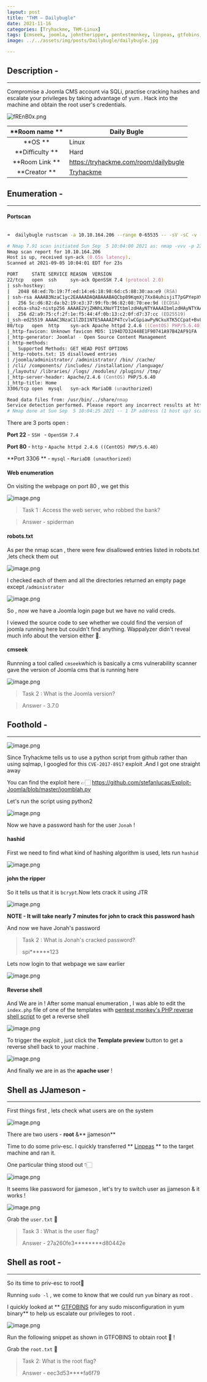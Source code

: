 ```yaml
---
layout: post
title: "THM — Dailybugle"
date: 2021-11-16  
categories: [Tryhackme, THM-Linux]
tags: [cmseek, joomla, johntheripper, pentestmonkey, linpeas, gtfobins, tryhackme]
image: ../../assets/img/posts/Dailybugle/dailybugle.jpg 

---
```


## Description -
_________________________________________

Compromise a Joomla CMS account via SQLi, practise cracking hashes and escalate your privileges by taking advantage of yum .
Hack into the machine and obtain the root user's credentials.

![fREnB0x.png](https://cdn.hashnode.com/res/hashnode/image/upload/v1631264869547/ds-SaXjzj.png)


|  **Room name  ** | Daily Bugle                                    |
|:----------------:|------------------------------------------------|
|   **OS   **      | Linux                                          |
|  **Difficulty ** | Hard                                           |
| **Room Link   ** | https://tryhackme.com/room/dailybugle          |
|  **Creator   **  | [Tryhackme](https://tryhackme.com/p/tryhackme) |


## Enumeration -
__________________________________________

#### Portscan


```zsh

➜  dailybugle rustscan -a 10.10.164.206 --range 0-65535 -- -sV -sC -v -oN dailybugle.nmap

# Nmap 7.91 scan initiated Sun Sep  5 10:04:00 2021 as: nmap -vvv -p 22,80,3306 -sV -sC -v -oN dailybugle.nmap 10.10.164.206
Nmap scan report for 10.10.164.206
Host is up, received syn-ack (0.65s latency).
Scanned at 2021-09-05 10:04:01 EDT for 23s

PORT     STATE SERVICE REASON  VERSION
22/tcp   open  ssh     syn-ack OpenSSH 7.4 (protocol 2.0)
| ssh-hostkey: 
|   2048 68:ed:7b:19:7f:ed:14:e6:18:98:6d:c5:88:30:aa:e9 (RSA)
| ssh-rsa AAAAB3NzaC1yc2EAAAADAQABAAABAQCbp89KqmXj7Xx84uhisjiT7pGPYepXVTr4MnPu1P4fnlWzevm6BjeQgDBnoRVhddsjHhI1k+xdnahjcv6kykfT3mSeljfy+jRc+2ejMB95oK2AGycavgOfF4FLPYtd5J97WqRmu2ZC2sQUvbGMUsrNaKLAVdWRIqO5OO07WIGtr3c2ZsM417TTcTsSh1Cjhx3F+gbgi0BbBAN3sQqySa91AFruPA+m0R9JnDX5rzXmhWwzAM1Y8R72c4XKXRXdQT9szyyEiEwaXyT0p6XiaaDyxT2WMXTZEBSUKOHUQiUhX7JjBaeVvuX4ITG+W8zpZ6uXUrUySytuzMXlPyfMBy8B
|   256 5c:d6:82:da:b2:19:e3:37:99:fb:96:82:08:70:ee:9d (ECDSA)
| ecdsa-sha2-nistp256 AAAAE2VjZHNhLXNoYTItbmlzdHAyNTYAAAAIbmlzdHAyNTYAAABBBKb+wNoVp40Na4/Ycep7p++QQiOmDvP550H86ivDdM/7XF9mqOfdhWK0rrvkwq9EDZqibDZr3vL8MtwuMVV5Src=
|   256 d2:a9:75:cf:2f:1e:f5:44:4f:0b:13:c2:0f:d7:37:cc (ED25519)
|_ssh-ed25519 AAAAC3NzaC1lZDI1NTE5AAAAIP4TcvlwCGpiawPyNCkuXTK5CCpat+Bv8LycyNdiTJHX
80/tcp   open  http    syn-ack Apache httpd 2.4.6 ((CentOS) PHP/5.6.40)
|_http-favicon: Unknown favicon MD5: 1194D7D32448E1F90741A97B42AF91FA
|_http-generator: Joomla! - Open Source Content Management
| http-methods: 
|_  Supported Methods: GET HEAD POST OPTIONS
| http-robots.txt: 15 disallowed entries 
| /joomla/administrator/ /administrator/ /bin/ /cache/ 
| /cli/ /components/ /includes/ /installation/ /language/ 
|_/layouts/ /libraries/ /logs/ /modules/ /plugins/ /tmp/
|_http-server-header: Apache/2.4.6 (CentOS) PHP/5.6.40
|_http-title: Home
3306/tcp open  mysql   syn-ack MariaDB (unauthorized)

Read data files from: /usr/bin/../share/nmap
Service detection performed. Please report any incorrect results at https://nmap.org/submit/ .
# Nmap done at Sun Sep  5 10:04:25 2021 -- 1 IP address (1 host up) scanned in 24.88 seconds


``` 
There are 3 ports open :

**Port 22** - `SSH ` - ` OpenSSH 7.4 `

**Port 80** - `http` -  `Apache httpd 2.4.6 ((CentOS) PHP/5.6.40)`

**Port 3306 ** - `mysql` - `MariaDB (unauthorized)`

#### Web enumeration

On visiting the webpage on port 80 , we get this

![image.png](https://cdn.hashnode.com/res/hashnode/image/upload/v1631258957417/fvLOoGeHK.png)

> Task 1 : Access the web server, who robbed the bank? 

> 

> Answer - spiderman

#### robots.txt

As per the nmap scan , there were few disallowed entries listed in robots.txt ,lets check them out 


![image.png](https://cdn.hashnode.com/res/hashnode/image/upload/v1631259018959/6v1j28y16.png)



I checked each of them and all the directories returned an empty page except `/administrator`


![image.png](https://cdn.hashnode.com/res/hashnode/image/upload/v1631259116380/B3D5tuif4.png)

So , now we have a Joomla login page but we have no valid creds.


I viewed the source code to see whether we could find the version of joomla running here but couldn't find anything. Wappalyzer didn't reveal much info about the version either 🤔.
#### cmseek

Runnning a tool called `cmseek`which is basically a cms vulnerability scanner  gave the version of Joomla cms that is running here


![image.png](https://cdn.hashnode.com/res/hashnode/image/upload/v1631259710862/RG70AThLR.png)

>Task 2 : What is the Joomla version?

> 

> Answer - 3.7.0

## Foothold -
______________________________

![image.png](https://cdn.hashnode.com/res/hashnode/image/upload/v1631259982974/yAZ7unfzZ.png)



Since Tryhackme tells us to use a python script from github rather than using sqlmap, I googled for this `CVE-2017-8917` exploit .And I got one straight away

You can find the exploit here 👉🏻 https://github.com/stefanlucas/Exploit-Joomla/blob/master/joomblah.py

Let's run the script using python2

![image.png](https://cdn.hashnode.com/res/hashnode/image/upload/v1631260511706/PpKqT076I.png)

Now we have a password hash for the user `Jonah` ! 

#### hashid

First we need to find what kind of hashing algorithm is used, lets run `hashid` 

![image.png](https://cdn.hashnode.com/res/hashnode/image/upload/v1631260775997/E0Hdp8bQS.png)
#### john the ripper
So it tells us that it is `bcrypt`.Now lets crack it using JTR

![image.png](https://cdn.hashnode.com/res/hashnode/image/upload/v1631260872537/cxteNdwLL.png)
 
**NOTE - It will take nearly 7 minutes for john to crack this password hash**

And now we have Jonah's password 

>Task 2 : What is Jonah's cracked password?
>
>spi******123

Lets now login to that webpage we saw earlier


![image.png](https://cdn.hashnode.com/res/hashnode/image/upload/v1631261102823/Ojto4ndpo.png)
#### Reverse shell
And We are in ! After some manual enumeration , I was able to edit the `index.php` file of one of the templates  with  [pentest monkey's PHP reverse shell script](https://github.com/pentestmonkey/php-reverse-shell/blob/master/php-reverse-shell.php)  to get a reverse shell 

![image.png](https://cdn.hashnode.com/res/hashnode/image/upload/v1631261198663/oD_0MTExC.png)

To trigger the exploit , just click the **Template preview** button to get a reverse shell back to your machine .

![image.png](https://cdn.hashnode.com/res/hashnode/image/upload/v1631263470050/eLlhF_xM1.png)

And finally we are in as the **apache user** !

## Shell as JJameson -
____________________________

First things first , lets check what users are on the system

![image.png](https://cdn.hashnode.com/res/hashnode/image/upload/v1631263524823/zO5i12Oxd.png)

There are two users - **root** &** jjameson**

Time to do some priv-esc. I quickly transferred ** [Linpeas](https://github.com/carlospolop/PEASS-ng/tree/master/linPEAS) ** to the target machine and ran it.

One particular thing stood out 👇🏻

![image.png](https://cdn.hashnode.com/res/hashnode/image/upload/v1631263785118/u4PtPIkAT.png)

It seems like password for jjameson , let's try to switch user as  jjameson & it works !


![image.png](https://cdn.hashnode.com/res/hashnode/image/upload/v1631263847690/Cs_pDYcZP.png)

Grab the `user.txt` 🚩

>Task 3 : What is the user flag?
>
>Answer - 27a260fe3********d80442e

## Shell as root -
________________________________

So its time to priv-esc to root🧐 

Running `sudo -l` , we come to know that we could run `yum` binary as root .

I quickly looked at  **  [GTFOBINS](https://gtfobins.github.io/gtfobins/yum/#sudo)  for any sudo misconfiguration in yum binary** to help us escalate our privileges to root  .

![image.png](https://cdn.hashnode.com/res/hashnode/image/upload/v1631264337430/has2A6z7F.png)

Run the following snippet as shown in GTFOBINS to obtain root 👑 !

Grab the `root.txt` 🚩

> Task 2: What is the root flag?
>
>Answer - eec3d53****fa6f79

